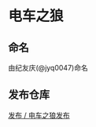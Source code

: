 # 电车之狼

## 命名

由纪友庆(@jyq0047)命名

## 发布仓库

[发布 / 电车之狼发布](http://gitlab.rd.175game.com/release/rapelay-release)